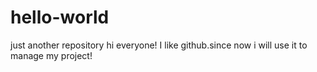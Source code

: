 # hello-world
just another repository
hi everyone!
I like github.since now i will use it to manage my project!
